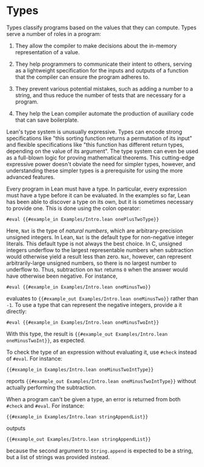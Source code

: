 # Types

Types classify programs based on the values that they can
compute. Types serve a number of roles in a program:

 1. They allow the compiler to make decisions about the in-memory
    representation of a value.

 2. They help programmers to communicate their intent to others,
    serving as a lightweight specification for the inputs and outputs
    of a function that the compiler can ensure the program adheres to.

 3. They prevent various potential mistakes, such as adding a number
    to a string, and thus reduce the number of tests that are
    necessary for a program.

 4. They help the Lean compiler automate the production of auxiliary code that can save boilerplate.

Lean's type system is unusually expressive.
Types can encode strong specifications like "this sorting function returns a permutation of its input" and flexible specifications like "this function has different return types, depending on the value of its argument".
The type system can even be used as a full-blown logic for proving mathematical theorems.
This cutting-edge expressive power doesn't obviate the need for simpler types, however, and understanding these simpler types is a prerequisite for using the more advanced features.

Every program in Lean must have a type. In particular, every
expression must have a type before it can be evaluated. In the
examples so far, Lean has been able to discover a type on its own, but
it is sometimes necessary to provide one. This is done using the colon
operator:

```lean
#eval {{#example_in Examples/Intro.lean onePlusTwoType}}
```

Here, `Nat` is the type of _natural numbers_, which are arbitrary-precision unsigned integers.
In Lean, `Nat` is the default type for non-negative integer literals.
This default type is not always the best choice.
In C, unsigned integers underflow to the largest representable numbers when subtraction would otherwise yield a result less than zero.
`Nat`, however, can represent arbitrarily-large unsigned numbers, so there is no largest number to underflow to.
Thus, subtraction on `Nat` returns `0` when the answer would have otherwise been negative.
For instance,

```lean
#eval {{#example_in Examples/Intro.lean oneMinusTwo}}
```

evaluates to `{{#example_out Examples/Intro.lean oneMinusTwo}}` rather
than `-1`. To use a type that can represent the negative integers,
provide a it directly:

```lean
#eval {{#example_in Examples/Intro.lean oneMinusTwoInt}}
```

With this type, the result is `{{#example_out Examples/Intro.lean oneMinusTwoInt}}`, as expected.

To check the type of an expression without evaluating it, use `#check`
instead of `#eval`. For instance:

```lean
{{#example_in Examples/Intro.lean oneMinusTwoIntType}}
```

reports `{{#example_out Examples/Intro.lean oneMinusTwoIntType}}` without actually performing the subtraction.

When a program can't be given a type, an error is returned from both
`#check` and `#eval`. For instance:

```lean
{{#example_in Examples/Intro.lean stringAppendList}}
```

outputs

```lean error
{{#example_out Examples/Intro.lean stringAppendList}}
```

because the second argument to ``String.append`` is expected to be a
string, but a list of strings was provided instead.
